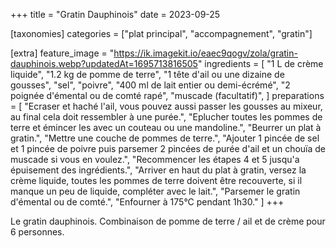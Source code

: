 +++
title = "Gratin Dauphinois"
date = 2023-09-25

[taxonomies]
categories = ["plat principal", "accompagnement", "gratin"]

[extra]
feature_image = "https://ik.imagekit.io/eaec9qogv/zola/gratin-dauphinois.webp?updatedAt=1695713816505"
ingredients = [
  "1 L de crème liquide",
  "1.2 kg de pomme de terre",
  "1 tête d'ail ou une dizaine de gousses",
  "sel",
  "poivre",
  "400 ml de lait entier ou demi-écrémé",
  "2 poignée d'émental ou de comté rapé",
  "muscade (facultatif)",
]
preparations = [
  "Ecraser et haché l'ail, vous pouvez aussi passer les gousses au mixeur, au final cela doit ressembler à une purée.",
  "Eplucher toutes les pommes de terre et émincer les avec un couteau ou une mandoline.",
  "Beurrer un plat à gratin.",
  "Mettre une couche de pommes de terre.",
  "Ajouter 1 pincée de sel et 1 pincée de poivre puis parsemer 2 pincées de purée d'ail et un chouïa de muscade si vous en voulez.",
  "Recommencer les étapes 4 et 5 jusqu'a épuisement des ingrédients.",
  "Arriver en haut du plat à gratin, versez la crème liquide, toutes les pommes de terre doivent être recouverte, si il manque un peu de liquide, compléter avec le lait.",
  "Parsemer le gratin d'émental ou de comté.",
  "Enfourner à 175°C pendant 1h30."
]
+++

Le gratin dauphinois. Combinaison de pomme de terre / ail et de crème pour 6 personnes.

